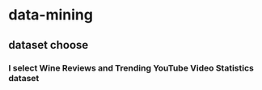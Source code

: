# data-mining

## dataset choose
### I select Wine Reviews and Trending YouTube Video Statistics dataset
